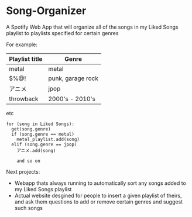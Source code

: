 # Song-Organizer
A Spotify Web App that will organize all of the songs in my Liked Songs playlist to playlists specified for certain genres

For example:

| Playlist title | Genre |
| -------------- | ----- |
| metal | metal |
| $%@! | punk, garage rock|
| アニメ | jpop|
| throwback | 2000's - 2010's |

etc

```
for (song in Liked Songs):
  get(song.genre)
  if (song.genre == metal)
    metal_playlist.add(song)
  elif (song.genre == jpop)
    アニメ.add(song)

    and so on
```


Next projects:
- Webapp thats always running to automatically sort any songs added to my Liked Songs playlist
- Actual website desgined for people to insert a given playlist of theirs, and ask them questions to add or remove certain genres and suggest such songs
